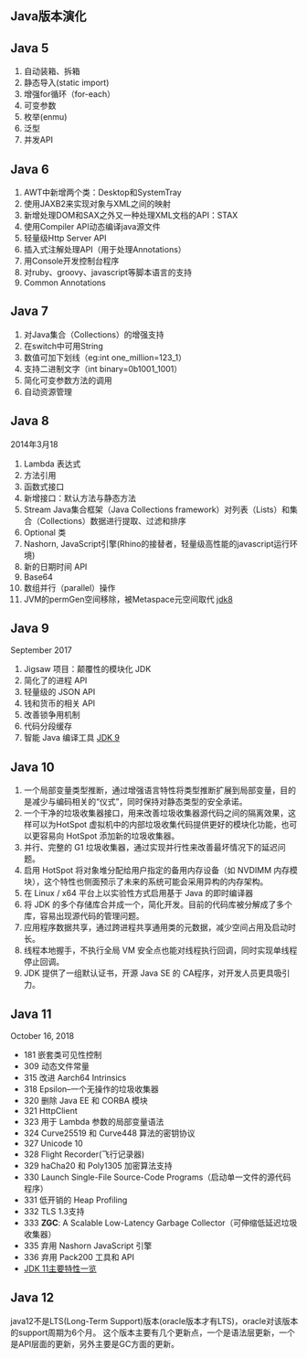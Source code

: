 ## Java版本演化

## Java 5
1. 自动装箱、拆箱 
2. 静态导入(static import) 
3. 增强for循环（for-each） 
4. 可变参数 
5. 枚举(enmu) 
6. 泛型 
7. 并发API

## Java 6
1. AWT中新增两个类：Desktop和SystemTray 
2. 使用JAXB2来实现对象与XML之间的映射 
3. 新增处理DOM和SAX之外又一种处理XML文档的API：STAX 
4. 使用Compiler API动态编译java源文件 
5. 轻量级Http Server API 
6. 插入式注解处理API（用于处理Annotations） 
7. 用Console开发控制台程序 
8. 对ruby、groovy、javascript等脚本语言的支持 
9. Common Annotations

## Java 7
1. 对Java集合（Collections）的增强支持 
2. 在switch中可用String 
3. 数值可加下划线（eg:int one_million=123_1） 
4. 支持二进制文字（int binary=0b1001_1001） 
5. 简化可变参数方法的调用 
6. 自动资源管理 

## Java 8
2014年3月18

1.	Lambda 表达式
2.	方法引用
3.	函数式接口
4.	新增接口：默认方法与静态方法 
5.	Stream Java集合框架（Java Collections framework）对列表（Lists）和集合（Collections）数据进行提取、过滤和排序
6.	Optional 类
7.	Nashorn, JavaScript引擎(Rhino的接替者，轻量级高性能的javascript运行环境) 
8.	新的日期时间 API
9.	Base64
10. 数组并行（parallel）操作 
11. JVM的permGen空间移除，被Metaspace元空间取代
[jdk8](https://www.oracle.com/technetwork/java/javase/8-whats-new-2157071.html)

## Java 9
September 2017

1. Jigsaw 项目：颠覆性的模块化 JDK
2. 简化了的进程 API
3. 轻量级的 JSON API
4. 钱和货币的相关 API
5. 改善锁争用机制
6. 代码分段缓存
7. 智能 Java 编译工具
[JDK 9](https://baijiahao.baidu.com/s?id=1585986204842398970&wfr=spider&for=pc)

## Java 10

1. 一个局部变量类型推断，通过增强语言特性将类型推断扩展到局部变量，目的是减少与编码相关的“仪式”，同时保持对静态类型的安全承诺。
2. 一个干净的垃圾收集器接口，用来改善垃圾收集器源代码之间的隔离效果，这样可以为HotSpot 虚拟机中的内部垃圾收集代码提供更好的模块化功能，也可以更容易向 HotSpot 添加新的垃圾收集器。
3. 并行、完整的 G1 垃圾收集器，通过实现并行性来改善最坏情况下的延迟问题。
4. 启用 HotSpot 将对象堆分配给用户指定的备用内存设备（如 NVDIMM 内存模块），这个特性也侧面预示了未来的系统可能会采用异构的内存架构。
5. 在 Linux / x64 平台上以实验性方式启用基于 Java 的即时编译器
6. 将 JDK 的多个存储库合并成一个，简化开发。目前的代码库被分解成了多个库，容易出现源代码的管理问题。
7. 应用程序数据共享，通过跨进程共享通用类的元数据，减少空间占用及启动时长。
8. 线程本地握手，不执行全局 VM 安全点也能对线程执行回调，同时实现单线程停止回调。
9. JDK 提供了一组默认证书，开源 Java SE 的 CA程序，对开发人员更具吸引力。

## Java 11
October 16, 2018

* 181 嵌套类可见性控制
* 309 动态文件常量
* 315 改进 Aarch64 Intrinsics
* 318 Epsilon–一个无操作的垃圾收集器
* 320 删除 Java EE 和 CORBA 模块
* 321 HttpClient
* 323 用于 Lambda 参数的局部变量语法
* 324 Curve25519 和 Curve448 算法的密钥协议
* 327 Unicode 10
* 328 Flight Recorder(飞行记录器)
* 329 haCha20 和 Poly1305 加密算法支持
* 330 Launch Single-File Source-Code Programs（启动单一文件的源代码程序）
* 331 低开销的 Heap Profiling
* 332 TLS 1.3支持
* 333 **ZGC**: A Scalable Low-Latency Garbage Collector（可伸缩低延迟垃圾收集器）
* 335 弃用 Nashorn JavaScript 引擎
* 336 弃用 Pack200 工具和 API
* [JDK 11主要特性一览](https://blog.csdn.net/cun_chen/article/details/82807552 )


## Java 12
java12不是LTS(Long-Term Support)版本(oracle版本才有LTS)，oracle对该版本的support周期为6个月。
这个版本主要有几个更新点，一个是语法层更新，一个是API层面的更新，另外主要是GC方面的更新。
